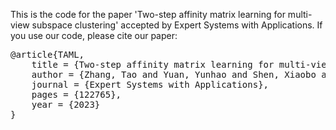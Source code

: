 This is the code for the paper 'Two-step affinity matrix learning for multi-view subspace clustering' accepted by Expert Systems with Applications. If you use our code, please cite our paper:  
<pre>
@article{TAML,
    title = {Two-step affinity matrix learning for multi-view subspace clustering},
    author = {Zhang, Tao and Yuan, Yunhao and Shen, Xiaobo and Liu, Fan},
    journal = {Expert Systems with Applications},
    pages = {122765},
    year = {2023}
}
</pre>
